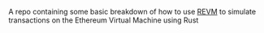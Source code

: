 A repo containing some basic breakdown of how to use [REVM](https://github.com/bluealloy/revm) to simulate transactions on the Ethereum Virtual Machine using Rust